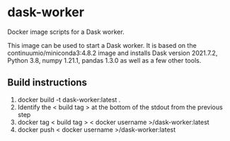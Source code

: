 # dask-worker
Docker image scripts for a Dask worker.

This image can be used to start a Dask worker. It is based on the continuumio/miniconda3:4.8.2 image and installs Dask version 2021.7.2, Python 3.8,
numpy 1.21.1, pandas 1.3.0 as well as a few other tools.

## Build instructions

1. docker build -t dask-worker:latest .
2. Identify the < build tag > at the bottom of the stdout from the previous step
3. docker tag < build tag > < docker username >/dask-worker:latest
4. docker push < docker username >/dask-worker:latest

